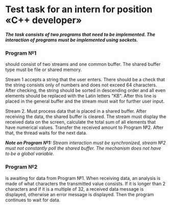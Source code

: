 # Test task for an intern for position «C++ developer»

***The task consists of two programs that need to be implemented. The interaction of programs must be implemented using sockets.***


### Program №1
should consist of two streams and one common buffer. The shared buffer type must be file or shared memory.

Stream 1 accepts a string that the user enters. There should be a check that the string consists only of numbers and does not exceed 64 characters. After checking, the string should be sorted in descending order and all even elements should be replaced with the Latin letters "KB". After this line is placed in the general buffer and the stream must wait for further user input.

Stream 2. Must process data that is placed in a shared buffer. After receiving the data, the shared buffer is cleared. The stream must display the received data on the screen, calculate the total sum of all elements that have numerical values. Transfer the received amount to Program №2. After that, the thread waits for the next data.

***Note on Program №1:*** *Stream interaction must be synchronized, stream №2 must not constantly poll the shared buffer. The mechanism does not have to be a global variable.*


### Program №2
is awaiting for data from Program №1. When receiving data, an analysis is made of what characters the transmitted value consists. If it is longer than 2 characters and if it is a multiple of 32, a received data message is displayed, otherwise an error message is displayed. Then the program continues to wait for data.
